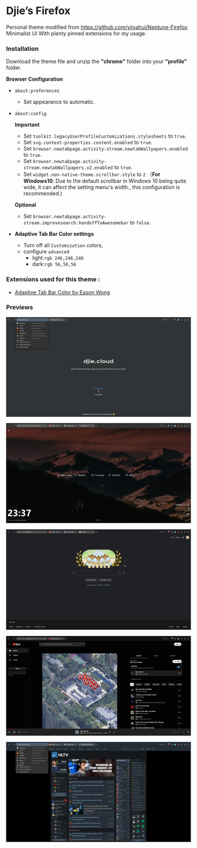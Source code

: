 # Djie’s Firefox

Personal theme modified from https://github.com/yiiyahui/Neptune-Firefox. Minimalist UI With plenty pinned extensions for my usage.

### Installation

Download the theme file and unzip the **"chrome"** folder into your **"profile"** folder.

**Browser Configuration**

- `about:preferences`
    - Set appearance to automatic.
- `about:config`
    
    **Important**
    
    - Set `toolkit.legacyUserProfileCustomizations.stylesheets` to `true`.
    - Set `svg.context-properties.content.enabled` to `true`.
    - Set `browser.newtabpage.activity-stream.newtabWallpapers.enabled` to `true`.
    - Set `browser.newtabpage.activity-stream.newtabWallpapers.v2.enabled` to `true`.
    - Set `widget.non-native-theme.scrollbar.style` to `2` （**For Windows10**. Due to the default scrollbar in Windows 10 being quite wide, it can
    affect the setting menu's width., this configuration is recommended.)
    
    **Optional**
    
    - Set `browser.newtabpage.activity-stream.improvesearch.handoffToAwesomebar` to `false`.
- **Adaptive Tab Bar Color settings**
    - Turn off all `Customization` colors,
    - configure `advanced`
        - light:`rgb 246,246,246`
        - dark:`rgb 56,56,56`

### Extensions used for this theme :

- [Adaptive Tab Bar Color by Eason Wong](https://addons.mozilla.org/en-US/firefox/addon/adaptive-tab-bar-colour/)

### Previews

![Untitled](previews/Untitled.png?)

![Untitled](previews/Untitled%201.png?)

![Untitled](previews/Untitled%202.png?)

![Untitled](previews/Untitled%203.png?)

![Untitled](previews/Untitled%204.png?)
